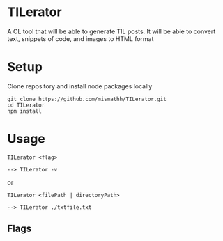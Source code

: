 # TILerator
A CL tool that will be able to generate TIL posts. It will be able to convert text, snippets of code, and images to HTML format

# Setup
Clone repository and install node packages locally

```
git clone https://github.com/mismathh/TILerator.git
cd TILerator
npm install
```

# Usage
```
TILerator <flag>

--> TILerator -v
```
or
```
TILerator <filePath | directoryPath>

--> TILerator ./txtfile.txt
```

## Flags
